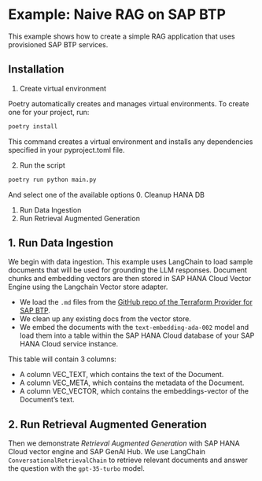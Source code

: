 # Example: Naive RAG on SAP BTP
This example shows how to create a simple RAG application that uses provisioned SAP BTP services.

## Installation

1. Create virtual environment

Poetry automatically creates and manages virtual environments. To create one for your project, run:

```sh
poetry install
```

This command creates a virtual environment and installs any dependencies specified in your pyproject.toml file.


2. Run the script

```sh
poetry run python main.py
```

And select one of the available options
0. Cleanup HANA DB
1. Run Data Ingestion
2. Run Retrieval Augmented Generation

## 1. Run Data Ingestion
We begin with data ingestion. This example uses LangChain to load sample documents that will be used for grounding the LLM responses. Document chunks and embedding vectors are then stored in SAP HANA Cloud Vector Engine using the Langchain Vector store adapter.

- We load the `.md` files from the [GitHub repo of the Terraform Provider for SAP BTP](https://github.com/SAP/terraform-provider-btp).
- We clean up any existing docs from the vector store. 
- We embed the documents with the `text-embedding-ada-002` model and load them into a table within the SAP HANA Cloud database of your SAP HANA Cloud service instance. 

This table will contain 3 columns:
- A column VEC_TEXT, which contains the text of the Document.
- A column VEC_META, which contains the metadata of the Document.
- A column VEC_VECTOR, which contains the embeddings-vector of the Document’s text.

## 2. Run Retrieval Augmented Generation
Then we demonstrate *Retrieval Augmented Generation* with SAP HANA Cloud vector engine and SAP GenAI Hub.
We use LangChain `ConversationalRetrievalChain` to retrieve relevant documents and answer the question with the `gpt-35-turbo` model.

